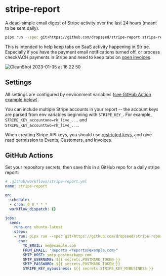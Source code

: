 # stripe-report

A dead-simple email digest of Stripe activity over the last 24 hours (meant to be sent daily).

```sh
pipx run --spec git+https://github.com/dropseed/stripe-report stripe-report
```

This is intended to help keep tabs on SaaS activity happening in Stripe.
Especially if you have the payment email notifications turned off,
or process check/ACH payments in Stripe and need to keep tabs on [open invoices](https://stripe.com/docs/invoicing/overview).

![CleanShot 2023-01-05 at 16 22 50](https://user-images.githubusercontent.com/649496/210891569-ab12d6b1-6d15-4972-b607-355e22be346d.png)

## Settings

All settings are configured by environment variables ([see GitHub Action example below](#github-actions)).

You can include multiple Stripe accounts in your report -- the account keys are parsed from env variables beginning with `STRIPE_KEY_`.
For example, `STRIPE_KEY_accountone=rk_live_...` and `STRIPE_KEY_accounttwo=rk_live_...`.

When creating Stripe API keys,
you should use [restricted keys](https://stripe.com/docs/keys#create-restricted-api-secret-key),
and give read permission to Events, Customers, and Invoices.

## GitHub Actions

Set your repository secrets, then save this in a GitHub repo for a daily stripe report:

```yml
# .github/workflows/stripe-report.yml
name: stripe-report

on:
  schedule:
  - cron: 0 8 * * *
  workflow_dispatch: {}

jobs:
  send:
    runs-on: ubuntu-latest
    steps:
    - run: pipx run --spec git+https://github.com/dropseed/stripe-report stripe-report
      env:
        TO_EMAIL: me@example.com
        FROM_EMAIL: "Reports <reports@example.com>"
        SMTP_HOST: smtp.postmarkapp.com
        SMTP_USERNAME: ${{ secrets.POSTMARK_TOKEN }}
        SMTP_PASSWORD: ${{ secrets.POSTMARK_TOKEN }}
        STRIPE_KEY_mybusiness: ${{ secrets.STRIPE_KEY_MYBUSINESS }}
```
